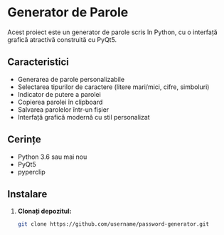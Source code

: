 # Generator de Parole

Acest proiect este un generator de parole scris în Python, cu o interfață grafică atractivă construită cu PyQt5.

## Caracteristici

- Generarea de parole personalizabile
- Selectarea tipurilor de caractere (litere mari/mici, cifre, simboluri)
- Indicator de putere a parolei
- Copierea parolei în clipboard
- Salvarea parolelor într-un fișier
- Interfață grafică modernă cu stil personalizat

## Cerințe

- Python 3.6 sau mai nou
- PyQt5
- pyperclip

## Instalare

1. **Clonați depozitul:**

   ```bash
   git clone https://github.com/username/password-generator.git

